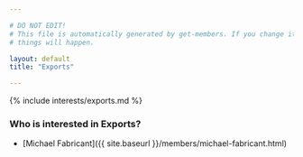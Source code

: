 ```yaml
---

# DO NOT EDIT!
# This file is automatically generated by get-members. If you change it, bad
# things will happen.

layout: default
title: "Exports"

---
```


{% include interests/exports.md %}

### Who is interested in Exports?


* [Michael Fabricant]({{ site.baseurl }}/members/michael-fabricant.html)
